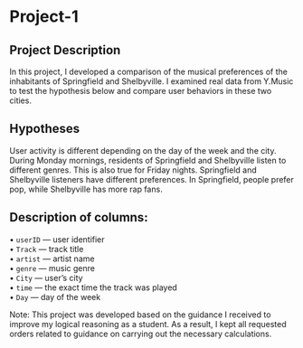 # Project-1

## Project Description
In this project, I developed a comparison of the musical preferences of the inhabitants of Springfield and Shelbyville. I examined real data from Y.Music to test the hypothesis below and compare user behaviors in these two cities.


## Hypotheses
User activity is different depending on the day of the week and the city.
During Monday mornings, residents of Springfield and Shelbyville listen to different genres. This is also true for Friday nights.
Springfield and Shelbyville listeners have different preferences. In Springfield, people prefer pop, while Shelbyville has more rap fans.


## Description of columns:
• `userID` — user identifier  
• `Track` — track title  
• `artist` — artist name  
• `genre` — music genre  
• `City` — user’s city  
• `time` — the exact time the track was played  
• `Day` — day of the week

Note: This project was developed based on the guidance I received to improve my logical reasoning as a student. As a result, I kept all requested orders related to guidance on carrying out the necessary calculations.
